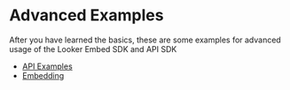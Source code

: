 # Advanced Examples

After you have learned the basics, these are some examples for advanced usage of the Looker Embed SDK and API SDK 

* [API Examples](https://llooker.github.io/data_application_reference_implementation/advanced/api)
* [Embedding](https://llooker.github.io/data_application_reference_implementation/advanced/embed)
